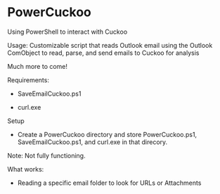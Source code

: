 # PowerCuckoo
Using PowerShell to interact with Cuckoo

Usage: Customizable script that reads Outlook email using the Outlook ComObject to read, parse, and send emails to Cuckoo for analysis

Much more to come!

Requirements:

 - SaveEmailCuckoo.ps1

 - curl.exe

Setup

 - Create a PowerCuckoo directory and store PowerCuckoo.ps1, SaveEmailCuckoo.ps1, and curl.exe in that direcory.

Note: Not fully functioning.

What works:
 - Reading a specific email folder to look for URLs or Attachments
